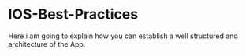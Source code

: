 # IOS-Best-Practices
Here i am going to explain how you can establish a well structured and architecture of the App.
